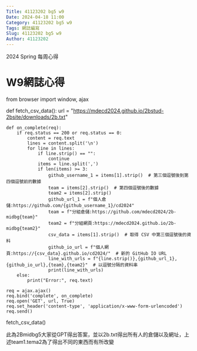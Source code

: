 ```yaml
---
Title: 41123202 bg5 w9
Date: 2024-04-18 11:00
Category: 41123202 bg5 w9
Tags: 網誌編寫
Slug: 41123202 bg5 w9
Author: 41123202
---
```


2024 Spring 每周心得

<!-- PELICAN_END_SUMMARY -->

# W9網誌心得

from browser import window, ajax

def fetch_csv_data():
    url = "https://mdecd2024.github.io/2bstud-2bsite/downloads/2b.txt"
   
    def on_complete(req):
        if req.status == 200 or req.status == 0:
            content = req.text
            lines = content.split('\n')
            for line in lines:
                if line.strip() == "":
                    continue
                items = line.split(',')
                if len(items) >= 3:
                    github_username_1 = items[1].strip()  # 第三個逗號後到第四個逗號前的數據
                    team = items[2].strip()  # 第四個逗號後的數據
                    team2 = items[2].strip()
                    github_url_1 = f"個人倉儲:https://github.com/{github_username_1}/cd2024"
                    team = f"分組倉儲:https://github.com/mdecd2024/2b-midbg{team}"
                    team2 = f"分組網頁:https://mdecd2024.github.io/2b-midbg{team2}"
                    csv_data = items[1].strip()  # 取得 CSV 中第三個逗號後的資料
                    github_io_url = f"個人網頁:https://{csv_data}.github.io/cd2024/"  # 新的 GitHub IO URL
                    line_with_urls = f"{line.strip()},{github_url_1},{github_io_url},{team},{team2}"  # 以逗號分隔的資料串
                    print(line_with_urls)
        else:
            print("Error:", req.text)
   
    req = ajax.ajax()
    req.bind('complete', on_complete)
    req.open('GET', url, True)
    req.set_header('content-type', 'application/x-www-form-urlencoded')
    req.send()
fetch_csv_data()

此為2Bmidbg5大家從GPT得出答案，並以2b.txt得出所有人的倉儲以及網址，上述team1.tema2為了得出不同的東西而有所改變
